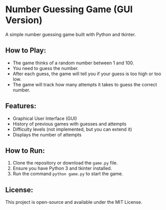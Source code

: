 # Number Guessing Game (GUI Version)

A simple number guessing game built with Python and tkinter.

## How to Play:
- The game thinks of a random number between 1 and 100.
- You need to guess the number.
- After each guess, the game will tell you if your guess is too high or too low.
- The game will track how many attempts it takes to guess the correct number.

## Features:
- Graphical User Interface (GUI)
- History of previous games with guesses and attempts
- Difficulty levels (not implemented, but you can extend it)
- Displays the number of attempts

## How to Run:
1. Clone the repository or download the `game.py` file.
2. Ensure you have Python 3 and tkinter installed.
3. Run the command `python game.py` to start the game.

## License:
This project is open-source and available under the MIT License.
